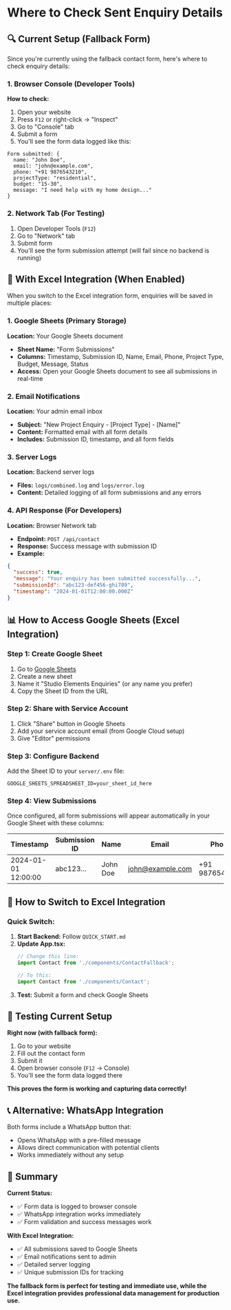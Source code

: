 # Where to Check Sent Enquiry Details

## 🔍 **Current Setup (Fallback Form)**

Since you're currently using the fallback contact form, here's where to check enquiry details:

### 1. Browser Console (Developer Tools)
**How to check:**
1. Open your website
2. Press `F12` or right-click → "Inspect"
3. Go to "Console" tab
4. Submit a form
5. You'll see the form data logged like this:
```
Form submitted: {
  name: "John Doe",
  email: "john@example.com", 
  phone: "+91 9876543210",
  projectType: "residential",
  budget: "15-30",
  message: "I need help with my home design..."
}
```

### 2. Network Tab (For Testing)
1. Open Developer Tools (`F12`)
2. Go to "Network" tab
3. Submit form
4. You'll see the form submission attempt (will fail since no backend is running)

## 🚀 **With Excel Integration (When Enabled)**

When you switch to the Excel integration form, enquiries will be saved in multiple places:

### 1. Google Sheets (Primary Storage)
**Location:** Your Google Sheets document
- **Sheet Name:** "Form Submissions"
- **Columns:** Timestamp, Submission ID, Name, Email, Phone, Project Type, Budget, Message, Status
- **Access:** Open your Google Sheets document to see all submissions in real-time

### 2. Email Notifications
**Location:** Your admin email inbox
- **Subject:** "New Project Enquiry - [Project Type] - [Name]"
- **Content:** Formatted email with all form details
- **Includes:** Submission ID, timestamp, and all form fields

### 3. Server Logs
**Location:** Backend server logs
- **Files:** `logs/combined.log` and `logs/error.log`
- **Content:** Detailed logging of all form submissions and any errors

### 4. API Response (For Developers)
**Location:** Browser Network tab
- **Endpoint:** `POST /api/contact`
- **Response:** Success message with submission ID
- **Example:**
```json
{
  "success": true,
  "message": "Your enquiry has been submitted successfully...",
  "submissionId": "abc123-def456-ghi789",
  "timestamp": "2024-01-01T12:00:00.000Z"
}
```

## 📊 **How to Access Google Sheets (Excel Integration)**

### Step 1: Create Google Sheet
1. Go to [Google Sheets](https://sheets.google.com)
2. Create a new sheet
3. Name it "Studio Elements Enquiries" (or any name you prefer)
4. Copy the Sheet ID from the URL

### Step 2: Share with Service Account
1. Click "Share" button in Google Sheets
2. Add your service account email (from Google Cloud setup)
3. Give "Editor" permissions

### Step 3: Configure Backend
Add the Sheet ID to your `server/.env` file:
```env
GOOGLE_SHEETS_SPREADSHEET_ID=your_sheet_id_here
```

### Step 4: View Submissions
Once configured, all form submissions will appear automatically in your Google Sheet with these columns:

| Timestamp | Submission ID | Name | Email | Phone | Project Type | Budget | Message | Status |
|-----------|---------------|------|-------|-------|--------------|--------|---------|--------|
| 2024-01-01 12:00:00 | abc123... | John Doe | john@example.com | +91 9876543210 | residential | 15-30 | I need help... | New |

## 🔄 **How to Switch to Excel Integration**

### Quick Switch:
1. **Start Backend:** Follow `QUICK_START.md`
2. **Update App.tsx:**
   ```typescript
   // Change this line:
   import Contact from './components/ContactFallback';
   
   // To this:
   import Contact from './components/Contact';
   ```
3. **Test:** Submit a form and check Google Sheets

## 🧪 **Testing Current Setup**

**Right now (with fallback form):**
1. Go to your website
2. Fill out the contact form
3. Submit it
4. Open browser console (`F12` → Console)
5. You'll see the form data logged there

**This proves the form is working and capturing data correctly!**

## 📞 **Alternative: WhatsApp Integration**

Both forms include a WhatsApp button that:
- Opens WhatsApp with a pre-filled message
- Allows direct communication with potential clients
- Works immediately without any setup

## 🎯 **Summary**

**Current Status:**
- ✅ Form data is logged to browser console
- ✅ WhatsApp integration works immediately
- ✅ Form validation and success messages work

**With Excel Integration:**
- ✅ All submissions saved to Google Sheets
- ✅ Email notifications sent to admin
- ✅ Detailed server logging
- ✅ Unique submission IDs for tracking

**The fallback form is perfect for testing and immediate use, while the Excel integration provides professional data management for production use.**
